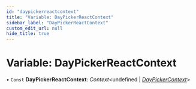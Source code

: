 ```yaml
---
id: "daypickerreactcontext"
title: "Variable: DayPickerReactContext"
sidebar_label: "DayPickerReactContext"
custom_edit_url: null
hide_title: true
---
```


# Variable: DayPickerReactContext

• `Const` **DayPickerReactContext**: *Context*<undefined \| [*DayPickerContext*](../types/daypickercontext.md)\>
